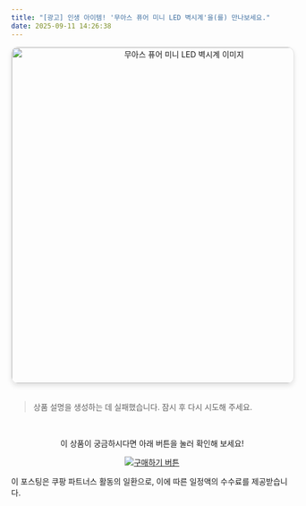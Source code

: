 ```yaml
---
title: "[광고] 인생 아이템! '무아스 퓨어 미니 LED 벽시계'을(를) 만나보세요."
date: 2025-09-11 14:26:38
---
```


<div align="center">
    <a href="https://link.coupang.com/re/AFFSDP?lptag=AF8916626&pageKey=192064286&itemId=549390642&vendorItemId=4441672995&traceid=V0-153-4c349f73ccc469c7&requestid=20250911232626488319248913&token=31850C%7CMIXED" target="_blank">
        <img src="https://ads-partners.coupang.com/image1/3SWKiW07bxbYasSh3X_qOVnfwC3Vp4E1NjedfvTF49Nlx3wv2arg8mPZ3pKspSpmNb9JzjDu1r49nuKMLSg4Jz9DPhd0sa2BvsrOJOexLMoS02_nrZfASj0MsfZiWPdeOqYO5OWJwNI9Uxg1eOEoOijJZo8N8hu9GqxudqJ7Uw2O9h-K5PzdRrnnl4qqV-TeDsTJCHoNV79Qh9Lz-FwHVgvRMAUpIDAYLjrHUtreEURCNVEBA0p-oxN6HLQHchYiDTJvlCdcL5Su5TQyUArhhZfNEDdAThE54M1RpYIjLnf_0Q-ZWsTfEQxP4SwL" alt="무아스 퓨어 미니 LED 벽시계 이미지" width="600" style="max-width: 100%; height: auto; border-radius: 12px; border: 1px solid #e0e0e0; box-shadow: 0 4px 8px rgba(0,0,0,0.1);">
    </a>
</div>
<br>

> 상품 설명을 생성하는 데 실패했습니다. 잠시 후 다시 시도해 주세요.



<br>

<div align="center">
  <p>이 상품이 궁금하시다면 아래 버튼을 눌러 확인해 보세요!</p>
  <a href="https://link.coupang.com/re/AFFSDP?lptag=AF8916626&pageKey=192064286&itemId=549390642&vendorItemId=4441672995&traceid=V0-153-4c349f73ccc469c7&requestid=20250911232626488319248913&token=31850C%7CMIXED" target="_blank">
    <img src="https://img.shields.io/badge/지금 바로 구매하기-FF5722?style=for-the-badge&logo=coupa&logoColor=white" alt="구매하기 버튼">
  </a>
</div>

이 포스팅은 쿠팡 파트너스 활동의 일환으로, 이에 따른 일정액의 수수료를 제공받습니다.
